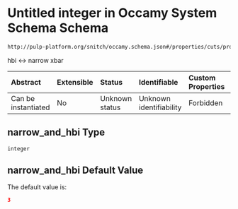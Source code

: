 # Untitled integer in Occamy System Schema Schema

```txt
http://pulp-platform.org/snitch/occamy.schema.json#/properties/cuts/properties/narrow_and_hbi
```

hbi <-> narrow xbar

| Abstract            | Extensible | Status         | Identifiable            | Custom Properties | Additional Properties | Access Restrictions | Defined In                                                       |
| :------------------ | :--------- | :------------- | :---------------------- | :---------------- | :-------------------- | :------------------ | :--------------------------------------------------------------- |
| Can be instantiated | No         | Unknown status | Unknown identifiability | Forbidden         | Allowed               | none                | [occamy.schema.json*](occamy.schema.json "open original schema") |

## narrow_and_hbi Type

`integer`

## narrow_and_hbi Default Value

The default value is:

```json
3
```
